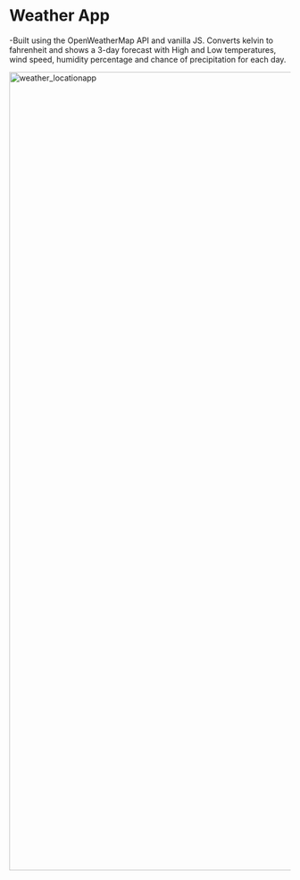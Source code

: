 # **Weather App**
  -Built using the OpenWeatherMap API and vanilla JS. Converts kelvin to fahrenheit and shows a 3-day forecast with High and Low temperatures, wind speed, humidity percentage and chance of precipitation for each day.



<img width="1427" alt="weather_locationapp" src="https://user-images.githubusercontent.com/41505038/47567998-c390f400-d8e4-11e8-95ff-a0d1a224425f.png">



